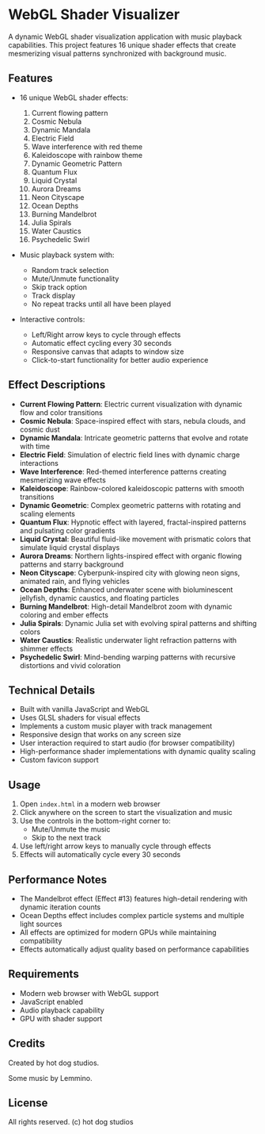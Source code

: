 # WebGL Shader Visualizer

A dynamic WebGL shader visualization application with music playback capabilities. This project features 16 unique shader effects that create mesmerizing visual patterns synchronized with background music.

## Features

- 16 unique WebGL shader effects:
  1. Current flowing pattern
  2. Cosmic Nebula
  3. Dynamic Mandala
  4. Electric Field
  5. Wave interference with red theme
  6. Kaleidoscope with rainbow theme
  7. Dynamic Geometric Pattern
  8. Quantum Flux
  9. Liquid Crystal
  10. Aurora Dreams
  11. Neon Cityscape
  12. Ocean Depths
  13. Burning Mandelbrot
  14. Julia Spirals
  15. Water Caustics
  16. Psychedelic Swirl

- Music playback system with:
  - Random track selection
  - Mute/Unmute functionality
  - Skip track option
  - Track display
  - No repeat tracks until all have been played

- Interactive controls:
  - Left/Right arrow keys to cycle through effects
  - Automatic effect cycling every 30 seconds
  - Responsive canvas that adapts to window size
  - Click-to-start functionality for better audio experience

## Effect Descriptions

- **Current Flowing Pattern**: Electric current visualization with dynamic flow and color transitions
- **Cosmic Nebula**: Space-inspired effect with stars, nebula clouds, and cosmic dust
- **Dynamic Mandala**: Intricate geometric patterns that evolve and rotate with time
- **Electric Field**: Simulation of electric field lines with dynamic charge interactions
- **Wave Interference**: Red-themed interference patterns creating mesmerizing wave effects
- **Kaleidoscope**: Rainbow-colored kaleidoscopic patterns with smooth transitions
- **Dynamic Geometric**: Complex geometric patterns with rotating and scaling elements
- **Quantum Flux**: Hypnotic effect with layered, fractal-inspired patterns and pulsating color gradients
- **Liquid Crystal**: Beautiful fluid-like movement with prismatic colors that simulate liquid crystal displays
- **Aurora Dreams**: Northern lights-inspired effect with organic flowing patterns and starry background
- **Neon Cityscape**: Cyberpunk-inspired city with glowing neon signs, animated rain, and flying vehicles
- **Ocean Depths**: Enhanced underwater scene with bioluminescent jellyfish, dynamic caustics, and floating particles
- **Burning Mandelbrot**: High-detail Mandelbrot zoom with dynamic coloring and ember effects
- **Julia Spirals**: Dynamic Julia set with evolving spiral patterns and shifting colors
- **Water Caustics**: Realistic underwater light refraction patterns with shimmer effects
- **Psychedelic Swirl**: Mind-bending warping patterns with recursive distortions and vivid coloration

## Technical Details

- Built with vanilla JavaScript and WebGL
- Uses GLSL shaders for visual effects
- Implements a custom music player with track management
- Responsive design that works on any screen size
- User interaction required to start audio (for browser compatibility)
- High-performance shader implementations with dynamic quality scaling
- Custom favicon support

## Usage

1. Open `index.html` in a modern web browser
2. Click anywhere on the screen to start the visualization and music
3. Use the controls in the bottom-right corner to:
   - Mute/Unmute the music
   - Skip to the next track
4. Use left/right arrow keys to manually cycle through effects
5. Effects will automatically cycle every 30 seconds

## Performance Notes

- The Mandelbrot effect (Effect #13) features high-detail rendering with dynamic iteration counts
- Ocean Depths effect includes complex particle systems and multiple light sources
- All effects are optimized for modern GPUs while maintaining compatibility
- Effects automatically adjust quality based on performance capabilities

## Requirements

- Modern web browser with WebGL support
- JavaScript enabled
- Audio playback capability
- GPU with shader support

## Credits

Created by hot dog studios. 

Some music by Lemmino.   

## License

All rights reserved. (c) hot dog studios 